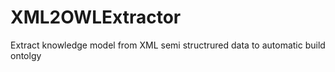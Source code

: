# XML2OWLExtractor
Extract knowledge model from XML semi structrured data to automatic build ontolgy

